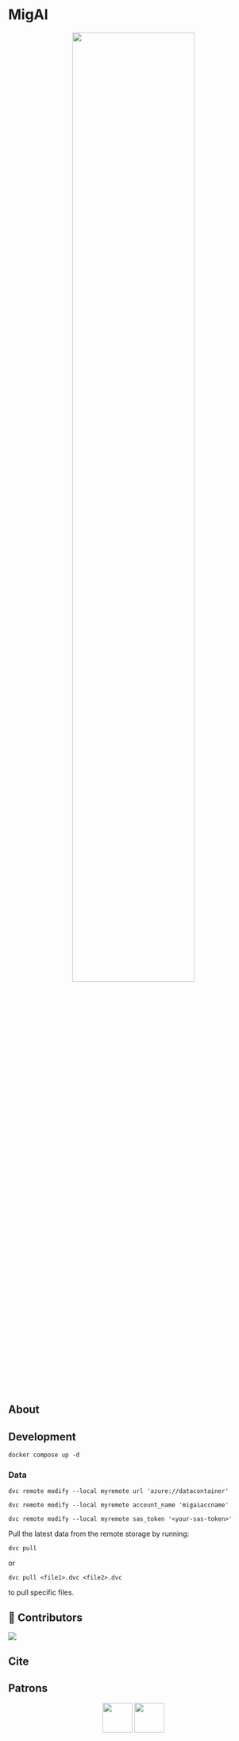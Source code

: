 # MigAI
<div align="center">
   <img src="https://github.com/jamnicki/MigAI/assets/56606076/9cd1dbc7-b402-47a4-b4b9-f8538bd8c5a3" width="70%">
<!--   ![MigAI_logo_big](https://github.com/jamnicki/MigAI/assets/56606076/9cd1dbc7-b402-47a4-b4b9-f8538bd8c5a3) -->
</div>

## About

## Development

```
docker compose up -d
```

### Data

```
dvc remote modify --local myremote url 'azure://datacontainer'
```

```
dvc remote modify --local myremote account_name 'migaiaccname'
```

```
dvc remote modify --local myremote sas_token '<your-sas-token>'
```


Pull the latest data from the remote storage by running:
```
dvc pull
```
or
```
dvc pull <file1>.dvc <file2>.dvc
```
to pull specific files.

## 🥇 Contributors
<a  href="https://github.com/jamnicki/mig-ai/graphs/contributors">

<img  src="https://contrib.rocks/image?repo=jamnicki/mig-ai" />

</a>

## Cite

## Patrons

<div align="center">
  <img src="https://github.com/jamnicki/mig-ai/assets/56606076/1bf2f7f8-07d7-45e4-a853-00fcf2947a91" height="60">
  <img src="https://github.com/jamnicki/mig-ai/assets/56606076/514f1729-3db1-409b-a9e3-75dab11ee85f" height="60">
</div>
